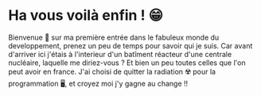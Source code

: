 #  Ha vous voilà enfin ! 😁 
Bienvenue 👋 sur ma première entrée dans le fabuleux monde du developpement, prenez un peu de temps pour savoir qui je suis.
Car avant d'arriver ici j'étais à l'interieur d'un batîment réacteur d'une centrale nucléaire, laquelle me diriez-vous ? Et bien un peu toutes celles que l'on peut avoir en france.
J'ai choisi de quitter la radiation ☢️ pour la programmation 🖥️, et croyez moi j'y gagne au change !!
